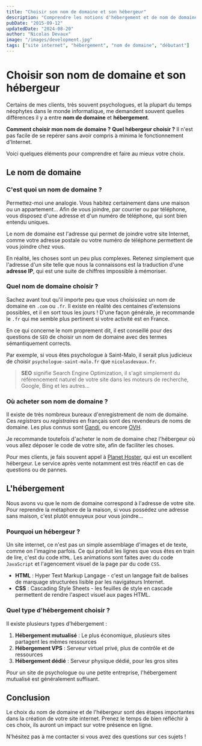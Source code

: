 ```yaml
---
title: "Choisir son nom de domaine et son hébergeur"
description: "Comprendre les notions d'hébergement et de nom de domaine d'un site internet. Guide complet pour les débutants."
pubDate: "2015-09-12"
updatedDate: "2024-08-20"
author: "Nicolas Devaux"
image: "/images/development.jpg"
tags: ["site internet", "hébergement", "nom de domaine", "débutant"]
---
```


# Choisir son nom de domaine et son hébergeur

Certains de mes clients, très souvent psychologues, et la plupart du temps néophytes dans le monde informatique, me demandent souvent quelles différences il y a entre **nom de domaine** et **hébergement**.

**Comment choisir mon nom de domaine ?** **Quel hébergeur choisir ?** Il n'est pas facile de se repérer sans avoir compris à minima le fonctionnement d'Internet.

Voici quelques éléments pour comprendre et faire au mieux votre choix.

## Le nom de domaine

### C'est quoi un nom de domaine ?

Permettez-moi une analogie. Vous habitez certainement dans une maison ou un appartement... Afin de vous joindre, par courrier ou par téléphone, vous disposez d'une adresse et d'un numéro de téléphone, qui sont bien entendu uniques.

Le nom de domaine est l'adresse qui permet de joindre votre site Internet, comme votre adresse postale ou votre numéro de téléphone permettent de vous joindre chez vous.

En réalité, les choses sont un peu plus complexes. Retenez simplement que l'adresse d'un site telle que nous la connaissons est la traduction d'une **adresse IP**, qui est une suite de chiffres impossible à mémoriser.

### Quel nom de domaine choisir ?

Sachez avant tout qu'il importe peu que vous choisissiez un nom de domaine en `.com` ou `.fr`. Il existe en réalité des centaines d'extensions possibles, et il en sort tous les jours ! D'une façon générale, je recommande le `.fr` qui me semble plus pertinent si votre activité est en France.

En ce qui concerne le nom proprement dit, il est conseillé pour des questions de `SEO` de choisir un nom de domaine avec des termes sémantiquement corrects.

Par exemple, si vous êtes psychologue à Saint-Malo, il serait plus judicieux de choisir `psychologue-saint-malo.fr` que `nicolasdevaux.fr`.

> **SEO** signifie Search Engine Optimization, il s'agit simplement du référencement naturel de votre site dans les moteurs de recherche, Google, Bing et les autres...

### Où acheter son nom de domaine ?

Il existe de très nombreux bureaux d'enregistrement de nom de domaine. Ces *registrars* ou *registraires* en français sont des revendeurs de noms de domaine. Les plus connus sont [Gandi](https://www.gandi.net/?lang=fr), ou encore [OVH](https://www.ovh.com/fr/). 

Je recommande toutefois d'acheter le nom de domaine chez l'hébergeur où vous allez déposer le code de votre site, afin de faciliter les choses.

Pour mes clients, je fais souvent appel à [Planet Hoster](https://www.planethoster.net/fr/), qui est un excellent hébergeur. Le service après vente notamment est très réactif en cas de questions ou de pannes.

## L'hébergement

Nous avons vu que le nom de domaine correspond à l'adresse de votre site. Pour reprendre la métaphore de la maison, si vous possédez une adresse sans maison, c'est plutôt ennuyeux pour vous joindre...

### Pourquoi un hébergeur ?

Un site internet, ce n'est pas un simple assemblage d'images et de texte, comme on l'imagine parfois. Ce qui produit les lignes que vous êtes en train de lire, c'est du code `HTML`. Les animations sont faites avec du code `JavaScript` et l'agencement visuel de la page par du code `CSS`.

- **HTML** : Hyper Text Markup Langage - c'est un langage fait de balises de marquage structurées lisible par les navigateurs Internet.
- **CSS** : Cascading Style Sheets - les feuilles de style en cascade permettent de rendre l'aspect visuel aux pages HTML.

### Quel type d'hébergement choisir ?

Il existe plusieurs types d'hébergement :

1. **Hébergement mutualisé** : Le plus économique, plusieurs sites partagent les mêmes ressources
2. **Hébergement VPS** : Serveur virtuel privé, plus de contrôle et de ressources
3. **Hébergement dédié** : Serveur physique dédié, pour les gros sites

Pour un site de psychologue ou une petite entreprise, l'hébergement mutualisé est généralement suffisant.

## Conclusion

Le choix du nom de domaine et de l'hébergeur sont des étapes importantes dans la création de votre site internet. Prenez le temps de bien réfléchir à ces choix, ils auront un impact sur votre présence en ligne.

N'hésitez pas à me contacter si vous avez des questions sur ces sujets !

